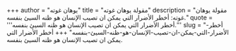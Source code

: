 +++
author = "يوهان غوته"
title = "مقولة يوهان غوته"
description = "مقولة يوهان غوته: أخطر الأضرار التي يمكن ان تصيب الإنسان هو ظنه السيئ بنفسه."
quote = '''أخطر الأضرار التي يمكن ان تصيب الإنسان هو ظنه السيئ بنفسه.'''
slug = "أخطر-الأضرار-التي-يمكن-ان-تصيب-الإنسان-هو-ظنه-السيئ-بنفسه"
+++
أخطر الأضرار التي يمكن ان تصيب الإنسان هو ظنه السيئ بنفسه.
